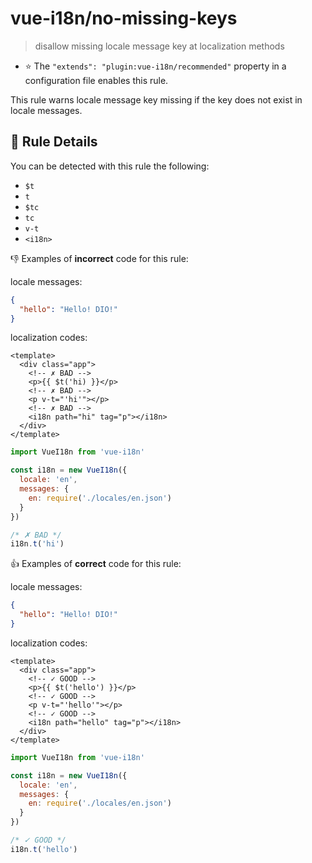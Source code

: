 # vue-i18n/no-missing-keys

> disallow missing locale message key at localization methods

- :star: The `"extends": "plugin:vue-i18n/recommended"` property in a configuration file enables this rule.

This rule warns locale message key missing if the key does not exist in locale messages.

## :book: Rule Details

You can be detected with this rule the following:

- `$t`
- `t`
- `$tc`
- `tc`
- `v-t`
- `<i18n>` 

:-1: Examples of **incorrect** code for this rule:

locale messages:
```json
{
  "hello": "Hello! DIO!"
}
```

localization codes:

```vue
<template>
  <div class="app">
    <!-- ✗ BAD -->
    <p>{{ $t('hi) }}</p>
    <!-- ✗ BAD -->
    <p v-t="'hi'"></p>
    <!-- ✗ BAD -->
    <i18n path="hi" tag="p"></i18n>
  </div>
</template>
```

```js
import VueI18n from 'vue-i18n'

const i18n = new VueI18n({
  locale: 'en',
  messages: {
    en: require('./locales/en.json')
  }
})

/* ✗ BAD */
i18n.t('hi')
```

:+1: Examples of **correct** code for this rule:

locale messages:
```json
{
  "hello": "Hello! DIO!"
}
```

localization codes:

```vue
<template>
  <div class="app">
    <!-- ✓ GOOD -->
    <p>{{ $t('hello') }}</p>
    <!-- ✓ GOOD -->
    <p v-t="'hello'"></p>
    <!-- ✓ GOOD -->
    <i18n path="hello" tag="p"></i18n>
  </div>
</template>
```

```js
import VueI18n from 'vue-i18n'

const i18n = new VueI18n({
  locale: 'en',
  messages: {
    en: require('./locales/en.json')
  }
})

/* ✓ GOOD */
i18n.t('hello')
```
